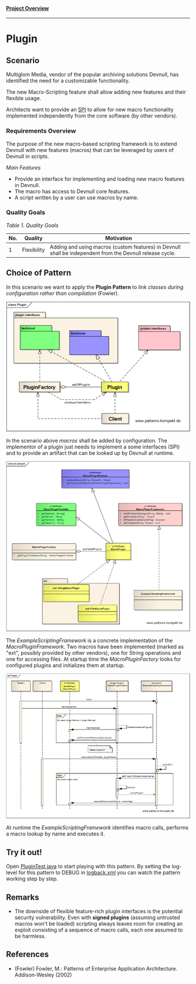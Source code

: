 #### [Project Overview](../../../../../../../README.md)
----

# Plugin

## Scenario

Multiglom Media, vendor of the popular archiving solutions Devnull, has identified the need for a customizable functionality.

The new Macro-Scripting feature shall allow adding new features and their flexible usage.

Architects want to provide an [SPI](https://en.wikipedia.org/wiki/Service_provider_interface) to allow for new macro functionality implemented independently from the core software (by other vendors).

### Requirements Overview

The purpose of the new macro-based scripting framework is to extend Devnull with new features (macros) that can be leveraged by users of Devnull in scripts.

_Main Features_

* Provide an interface for implementing and loading new macro features in Devnull.
* The macro has access to Devnull core features.
* A script written by a user can use macros by name.

### Quality Goals

_Table 1. Quality Goals_

No.|Quality|Motivation
---|-------|----------
1|Flexibility|Adding and using macros (custom features) in Devnull shall be independent from the Devnull release cycle.

## Choice of Pattern
In this scenario we want to apply the **Plugin Pattern** to _link classes during configuration rather than compilation_ (Fowler). 

![Test](../../../../../../../doc/patterns/images/plugin_cn.png)

In the scenario above _macros_ shall be added by configuration. The implementor of a plugin just needs to implement a some interfaces (SPI) and to provide an artifact that can be looked up by Devnull at runtime. 

![Test](../../../../../../../doc/patterns/images/plugin_cx.png)

The _ExampleScriptingFramework_ is a concrete implementation of the _MacroPluginFramework_. Two macros have been implemented (marked as "ext", possibly provided by other vendors), one for String operations and one for accessing files. At startup time the _MacroPluginFactory_ looks for configured plugins and initializes them at startup.

![Test](../../../../../../../doc/patterns/images/plugin_dx.png)

At runtime the _ExampleScriptingFramework_ identifies macro calls, performs a macro lookup by name and executes it.

## Try it out!

Open [PluginTest.java](PluginTest.java) to start playing with this pattern. By setting the log-level for this pattern to DEBUG in [logback.xml](../../../../../../../src/main/resources/logback.xml) you can watch the pattern working step by step.

## Remarks
* The downside of flexible feature-rich plugin interfaces is the potential security vulnerability. Even with **signed plugins** (assuming untrusted macros won't be loaded) scripting always leaves room for creating an exploit consisting of a sequence of macro calls, each one assumed to be harmless.

## References

* (Fowler) Fowler, M.: Patterns of Enterprise Application Architecture. Addison-Wesley (2002)
